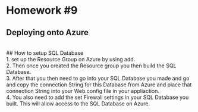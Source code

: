 # Homework #9 
## Deploying onto Azure
<br>
## How to setup SQL Database 
<br>
1. set up the Resource Group on Azure by using add. <br>
2. Then once you created the Resource group you then build the SQL Database. <br>
3. After that you then need to go into your SQL Database you made and go and copy the connection String for this Database from Azure and place that connection String into your Web.config file in your appliaction.<br>
4. You also need to add the set Firewall settings in your SQL Database you built. This will allow access to the SQL Database on Azure.<br>